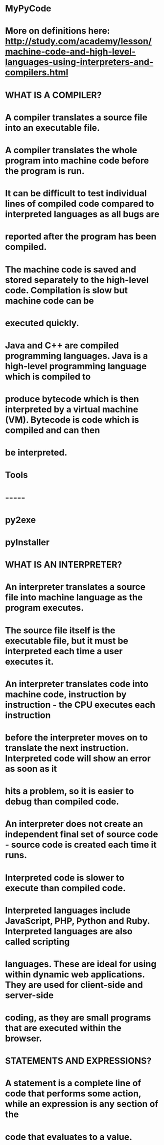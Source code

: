 # MyPyCode

# More on definitions here: http://study.com/academy/lesson/machine-code-and-high-level-languages-using-interpreters-and-compilers.html

# WHAT IS A COMPILER?
# A compiler translates a source file into an executable file.
# A compiler translates the whole program into machine code before the program is run.
# It can be difficult to test individual lines of compiled code compared to interpreted languages as all bugs are
# reported after the program has been compiled.
# The machine code is saved and stored separately to the high-level code. Compilation is slow but machine code can be
# executed quickly.
# Java and C++ are compiled programming languages. Java is a high-level programming language which is compiled to
# produce bytecode which is then interpreted by a virtual machine (VM). Bytecode is code which is compiled and can then
# be interpreted.

# Tools
# -----
# py2exe
# pyInstaller

# WHAT IS AN INTERPRETER?
# An interpreter translates a source file into machine language as the program executes.
# The source file itself is the executable file, but it must be interpreted each time a user executes it.
# An interpreter translates code into machine code, instruction by instruction - the CPU executes each instruction
# before the interpreter moves on to translate the next instruction. Interpreted code will show an error as soon as it
# hits a problem, so it is easier to debug than compiled code.
# An interpreter does not create an independent final set of source code - source code is created each time it runs.
# Interpreted code is slower to execute than compiled code.

# Interpreted languages include JavaScript, PHP, Python and Ruby. Interpreted languages are also called scripting
# languages. These are ideal for using within dynamic web applications. They are used for client-side and server-side
# coding, as they are small programs that are executed within the browser.

# STATEMENTS AND EXPRESSIONS?
# A statement is a complete line of code that performs some action, while an expression is any section of the
# code that evaluates to a value.